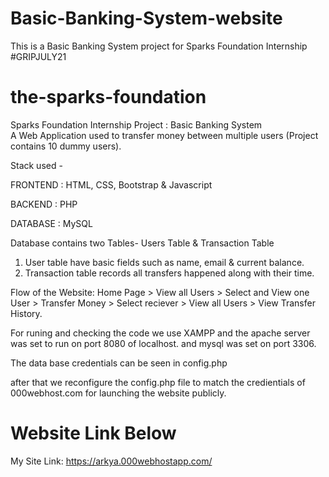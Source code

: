 # Basic-Banking-System-website
This is a Basic Banking System project for Sparks Foundation Internship #GRIPJULY21

# the-sparks-foundation
Sparks Foundation Internship Project : Basic Banking System  
A Web Application used to transfer money between multiple users (Project contains 10 dummy users). 


Stack used -

FRONTEND : HTML, CSS, Bootstrap & Javascript 

BACKEND : PHP 

DATABASE : MySQL   

Database contains two Tables- Users Table & Transaction Table 
1. User table have basic fields such as name, email & current balance. 
2. Transaction table records all transfers happened along with their time.  

Flow of the Website: Home Page > View all Users > Select and View one User > Transfer Money > Select reciever > View all Users > View Transfer History.

For runing and checking the code we use XAMPP and the apache server was set to run on port 8080 of localhost. and mysql was set on port 3306.

The data base credentials can be seen in config.php

after that we reconfigure the config.php file to match the credientials of 000webhost.com for launching the website publicly.

# Website Link Below

My Site Link: https://arkya.000webhostapp.com/
